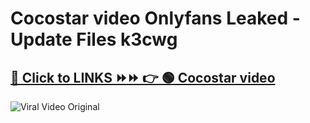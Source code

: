 
 # Cocostar video Onlyfans Leaked - Update Files k3cwg

## <h2><a href="https://clipsfans.com/Cocostar_video&ref=git">🔗 Click to LINKS ⏩⏩ 👉 🟢 Cocostar video </a></h2>

<a href="https://clipsfans.com/Cocostar_video&ref=git" rel="nofollow" data-target="animated-image.originalLink"><img src="https://i.ibb.co.com/xMMVF88/686577567.gif" alt="Viral Video Original" style="max-width: 100%; display: inline-block;" data-target="animated-image.originalImage"></a>

